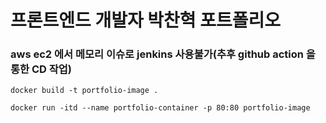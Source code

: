 # 프론트엔드 개발자 박찬혁 포트폴리오

### aws ec2 에서 메모리 이슈로 jenkins 사용불가(추후 github action 을 통한 CD 작업)

```
docker build -t portfolio-image .
```



```
docker run -itd --name portfolio-container -p 80:80 portfolio-image
```
